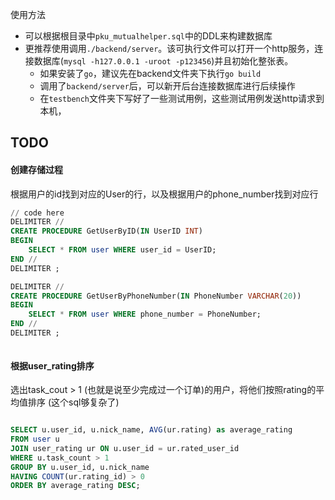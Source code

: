 使用方法
* 可以根据根目录中`pku_mutualhelper.sql`中的DDL来构建数据库
* 更推荐使用调用`./backend/server`。该可执行文件可以打开一个http服务，连接数据库(`mysql -h127.0.0.1 -uroot -p123456`)并且初始化整张表。
    * 如果安装了`go`，建议先在backend文件夹下执行`go build`
    * 调用了`backend/server`后，可以新开后台连接数据库进行后续操作
    * 在`testbench`文件夹下写好了一些测试用例，这些测试用例发送http请求到本机，


## TODO

#### 创建存储过程

根据用户的id找到对应的User的行，以及根据用户的phone_number找到对应行
```sql
// code here
DELIMITER //
CREATE PROCEDURE GetUserByID(IN UserID INT)
BEGIN
    SELECT * FROM user WHERE user_id = UserID;
END //
DELIMITER ;

DELIMITER //
CREATE PROCEDURE GetUserByPhoneNumber(IN PhoneNumber VARCHAR(20))
BEGIN
    SELECT * FROM user WHERE phone_number = PhoneNumber;
END //
DELIMITER ;



```

#### 根据user_rating排序
选出task_cout > 1 (也就是说至少完成过一个订单)的用户，将他们按照rating的平均值排序 (这个sql够复杂了)
```sql

SELECT u.user_id, u.nick_name, AVG(ur.rating) as average_rating
FROM user u
JOIN user_rating ur ON u.user_id = ur.rated_user_id
WHERE u.task_count > 1
GROUP BY u.user_id, u.nick_name
HAVING COUNT(ur.rating_id) > 0
ORDER BY average_rating DESC;

```